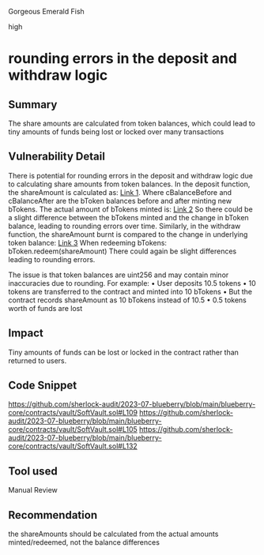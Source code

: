 Gorgeous Emerald Fish

high

# rounding errors in the deposit and withdraw logic
## Summary
The share amounts are calculated from token balances, which could lead to tiny amounts of funds being lost or locked over many transactions 
## Vulnerability Detail
There is potential for rounding errors in the deposit and withdraw logic due to calculating share amounts from token balances.
In the deposit function, the shareAmount is calculated as: [Link 1](https://github.com/sherlock-audit/2023-07-blueberry/blob/main/blueberry-core/contracts/vault/SoftVault.sol#L109). Where cBalanceBefore and cBalanceAfter are the bToken balances before and after minting new bTokens.
The actual amount of bTokens minted is: [Link 2](https://github.com/sherlock-audit/2023-07-blueberry/blob/main/blueberry-core/contracts/vault/SoftVault.sol#L105)
So there could be a slight difference between the bTokens minted and the change in bToken balance, leading to rounding errors over time.
Similarly, in the withdraw function, the shareAmount burnt is compared to the change in underlying token balance: [Link 3](https://github.com/sherlock-audit/2023-07-blueberry/blob/main/blueberry-core/contracts/vault/SoftVault.sol#L132) When redeeming bTokens: bToken.redeem(shareAmount)
There could again be slight differences leading to rounding errors.

The issue is that token balances are uint256 and may contain minor inaccuracies due to rounding. For example:
•	User deposits 10.5 tokens
•	10 tokens are transferred to the contract and minted into 10 bTokens
•	But the contract records shareAmount as 10 bTokens instead of 10.5
•	0.5 tokens worth of funds are lost



## Impact
Tiny amounts of funds can be lost or locked in the contract rather than returned to users.
## Code Snippet
https://github.com/sherlock-audit/2023-07-blueberry/blob/main/blueberry-core/contracts/vault/SoftVault.sol#L109
https://github.com/sherlock-audit/2023-07-blueberry/blob/main/blueberry-core/contracts/vault/SoftVault.sol#L105
https://github.com/sherlock-audit/2023-07-blueberry/blob/main/blueberry-core/contracts/vault/SoftVault.sol#L132
## Tool used

Manual Review

## Recommendation
the shareAmounts should be calculated from the actual amounts minted/redeemed, not the balance differences
